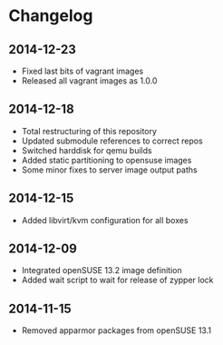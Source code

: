 # Changelog

## 2014-12-23

* Fixed last bits of vagrant images
* Released all vagrant images as 1.0.0


## 2014-12-18

* Total restructuring of this repository
* Updated submodule references to correct repos
* Switched harddisk for qemu builds
* Added static partitioning to opensuse images
* Some minor fixes to server image output paths


## 2014-12-15

* Added libvirt/kvm configuration for all boxes


## 2014-12-09

* Integrated openSUSE 13.2 image definition
* Added wait script to wait for release of zypper lock


## 2014-11-15

* Removed apparmor packages from openSUSE 13.1
